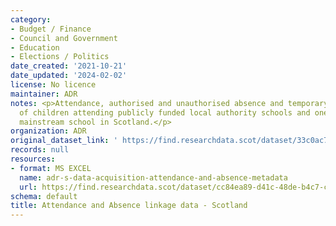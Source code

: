 ```yaml
---
category:
- Budget / Finance
- Council and Government
- Education
- Elections / Politics
date_created: '2021-10-21'
date_updated: '2024-02-02'
license: No licence
maintainer: ADR
notes: <p>Attendance, authorised and unauthorised absence and temporary exclusions
  of children attending publicly funded local authority schools and one grant-aided
  mainstream school in Scotland.</p>
organization: ADR
original_dataset_link: ' https://find.researchdata.scot/dataset/33c0ac73-e444-4bae-b69e-c4bdf2aac232'
records: null
resources:
- format: MS EXCEL
  name: adr-s-data-acquisition-attendance-and-absence-metadata
  url: https://find.researchdata.scot/dataset/cc84ea89-d41c-48de-b4c7-c81b5e0e0f34/resource/74641af9-9d3e-42c2-8bde-18820ed3012a/download/adr-s-data-acquisition-attendance-and-absence-metadata.xlsx
schema: default
title: Attendance and Absence linkage data - Scotland
---
```

